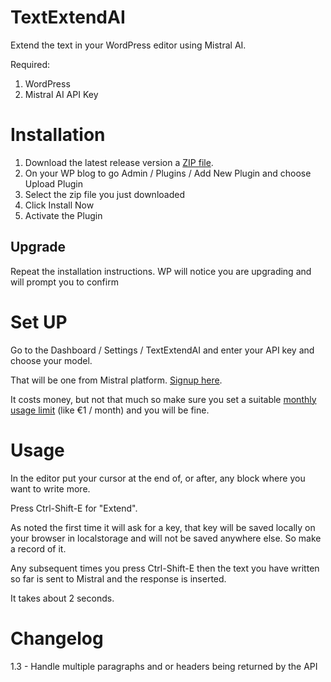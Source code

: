 # TextExtendAI

Extend the text in your WordPress editor using Mistral AI.

Required:

1. WordPress
2. Mistral AI API Key

# Installation

1. Download the latest release version a [ZIP file](https://github.com/raymondclowe/TextExtendAI/releases/download/latest/TextExtendAI.zip).
2. On your WP blog to go Admin / Plugins / Add New Plugin and choose Upload Plugin
3. Select the zip file you just downloaded
4. Click Install Now
5. Activate the Plugin

## Upgrade

Repeat the installation instructions.  WP will notice you are upgrading and will prompt you to confirm


# Set UP

Go to the Dashboard / Settings / TextExtendAI and enter your API key and choose your model.

That will be one from Mistral platform. [Signup here](https://auth.mistral.ai/self-service/registration/browser).

It costs money, but not that much so make sure you set a suitable [monthly usage limit](https://console.mistral.ai/billing/#:~:text=next%20month%20begins.-,Usage%20limit%20(%E2%82%AC)%20*,-Update%20limit) (like €1 / month) and you will be fine.

# Usage

In the editor put your cursor at the end of, or after, any block where you want to write more.

Press Ctrl-Shift-E for "Extend".

As noted the first time it will ask for a key, that key will be saved locally on your browser in localstorage and will not be saved anywhere else. So make a record of it.

Any subsequent times you press Ctrl-Shift-E then the text you have written so far is sent to Mistral and the response is inserted.

It takes about 2 seconds.


# Changelog

1.3 - Handle multiple paragraphs and or headers being returned by the API
